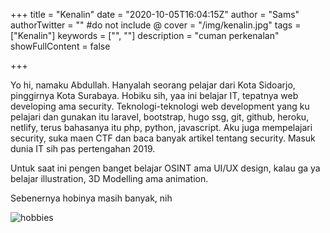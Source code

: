 +++
title = "Kenalin"
date = "2020-10-05T16:04:15Z"
author = "Sams"
authorTwitter = "" #do not include @
cover = "/img/kenalin.jpg"
tags = ["Kenalin"]
keywords = ["", ""]
description = "cuman perkenalan"
showFullContent = false

+++

Yo hi, namaku Abdullah. 
Hanyalah seorang pelajar dari Kota Sidoarjo, pinggirnya Kota Surabaya. Hobiku sih, yaa ini belajar IT, tepatnya web developing ama security. Teknologi-teknologi web development yang ku pelajari dan gunakan itu laravel, bootstrap, hugo ssg, git, github, heroku, netlify, terus bahasanya itu php, python, javascript. Aku juga mempelajari security, suka maen CTF dan baca banyak artikel tentang security. Masuk dunia IT sih pas pertengahan 2019. 

Untuk saat ini pengen banget belajar OSINT ama UI/UX design, kalau ga ya belajar illustration, 3D Modelling ama animation. 

Sebenernya hobinya masih banyak, nih

![hobbies](/img/0.png)





































